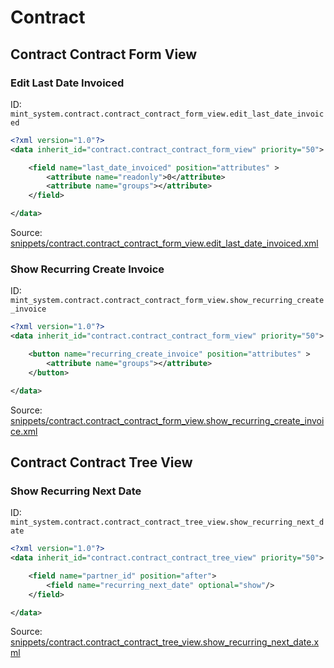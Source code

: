 # Contract
## Contract Contract Form View  
### Edit Last Date Invoiced  
ID: `mint_system.contract.contract_contract_form_view.edit_last_date_invoiced`  
```xml
<?xml version="1.0"?>
<data inherit_id="contract.contract_contract_form_view" priority="50">

    <field name="last_date_invoiced" position="attributes" >
        <attribute name="readonly">0</attribute>
        <attribute name="groups"></attribute>
    </field>

</data>
```
Source: [snippets/contract.contract_contract_form_view.edit_last_date_invoiced.xml](https://github.com/Mint-System/Odoo-Build/tree/16.0/snippets/contract.contract_contract_form_view.edit_last_date_invoiced.xml)

### Show Recurring Create Invoice  
ID: `mint_system.contract.contract_contract_form_view.show_recurring_create_invoice`  
```xml
<?xml version="1.0"?>
<data inherit_id="contract.contract_contract_form_view" priority="50">

    <button name="recurring_create_invoice" position="attributes" >
        <attribute name="groups"></attribute>
    </button>

</data>
```
Source: [snippets/contract.contract_contract_form_view.show_recurring_create_invoice.xml](https://github.com/Mint-System/Odoo-Build/tree/16.0/snippets/contract.contract_contract_form_view.show_recurring_create_invoice.xml)

## Contract Contract Tree View  
### Show Recurring Next Date  
ID: `mint_system.contract.contract_contract_tree_view.show_recurring_next_date`  
```xml
<?xml version="1.0"?>
<data inherit_id="contract.contract_contract_tree_view" priority="50">

    <field name="partner_id" position="after">
        <field name="recurring_next_date" optional="show"/>
    </field>

</data>
```
Source: [snippets/contract.contract_contract_tree_view.show_recurring_next_date.xml](https://github.com/Mint-System/Odoo-Build/tree/16.0/snippets/contract.contract_contract_tree_view.show_recurring_next_date.xml)

